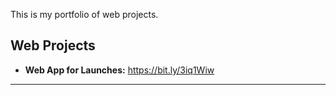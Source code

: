 This is my portfolio of web projects.

## Web Projects

* **Web App for Launches:** https://bit.ly/3iq1Wiw

---
